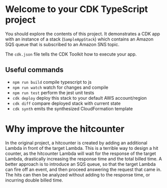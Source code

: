 # Welcome to your CDK TypeScript project

You should explore the contents of this project. It demonstrates a CDK app with an instance of a stack (`SampleAppStack`)
which contains an Amazon SQS queue that is subscribed to an Amazon SNS topic.

The `cdk.json` file tells the CDK Toolkit how to execute your app.

## Useful commands

-   `npm run build` compile typescript to js
-   `npm run watch` watch for changes and compile
-   `npm run test` perform the jest unit tests
-   `cdk deploy` deploy this stack to your default AWS account/region
-   `cdk diff` compare deployed stack with current state
-   `cdk synth` emits the synthesized CloudFormation template

# Why improve the hitcounter

In the original project, a hitcounter is created by adding an additional Lambda in front of the target Lambda.
This is a terrible way to design a hit counter, as the hitcounter Lambda will wait for the response of the target Lambda, drastically increasing the response time and the total billed time.
A better approach is to introduce an SQS queue, so that the target Lambda can fire off an event, and then proceed answering the request that came in.
The hits can then be analyzed without adding to the response time, or incurring double billed time.
